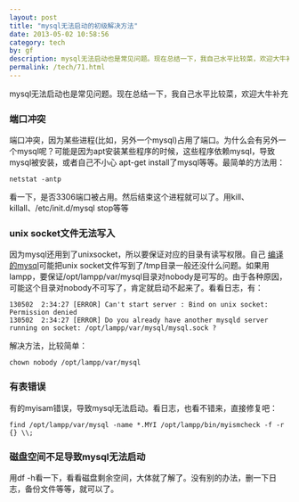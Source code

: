 ```yaml
---
layout: post
title: "mysql无法启动的初级解决方法"
date: 2013-05-02 10:58:56
category: tech
by: gf
description: mysql无法启动也是常见问题。现在总结一下，我自己水平比较菜，欢迎大牛补充端口冲突端口冲突，因为某些进程(比如，另外一个mysql)占用了端口。为什么会有另外一个mysql呢？可能是因
permalink: /tech/71.html
---
```

mysql无法启动也是常见问题。现在总结一下，我自己水平比较菜，欢迎大牛补充

### 端口冲突 ###

端口冲突，因为某些进程(比如，另外一个mysql)占用了端口。为什么会有另外一个mysql呢？可能是因为apt安装某些程序的时候，这些程序依赖mysql，导致mysql被安装，或者自己不小心 apt-get install了mysql等等。最简单的方法用：

    netstat -antp

看一下，是否3306端口被占用。然后结束这个进程就可以了。用kill、killall、/etc/init.d/mysql stop等等

### unix socket文件无法写入 ###

因为mysql还用到了unixsocket，所以要保证对应的目录有读写权限。自己 [编译的mysql][mysql]可能把unix socket文件写到了/tmp目录一般还没什么问题。如果用lampp，要保证/opt/lampp/var/mysql目录对nobody是可写的。由于各种原因，可能这个目录对nobody不可写了，肯定就启动不起来了。看看日志，有：

    130502  2:34:27 [ERROR] Can't start server : Bind on unix socket: Permission denied
    130502  2:34:27 [ERROR] Do you already have another mysqld server running on socket: /opt/lampp/var/mysql/mysql.sock ?

解决方法，比较简单：

    chown nobody /opt/lampp/var/mysql

### 有表错误 ###

有的myisam错误，导致mysql无法启动。看日志，也看不错来，直接修复吧：

    find /opt/lampp/var/mysql -name *.MYI /opt/lampp/bin/myismcheck -f -r {} \\;

### 磁盘空间不足导致mysql无法启动 ###

用df -h看一下，看看磁盘剩余空间，大体就了解了。没有别的办法，删一下日志，备份文件等等，就可以了。


[mysql]: http://www.gfzj.us/521.html